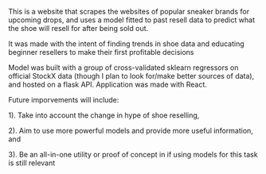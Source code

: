 

This is a website that scrapes the websites of popular sneaker brands for upcoming drops, and uses a model fitted to past resell data to predict what the shoe will resell for after being sold out.

It was made with the intent of finding trends in shoe data and educating beginner resellers to make their first profitable decisions

Model was built with a group of cross-validated sklearn regressors on official StockX data (though I plan to look for/make better sources of data), and hosted on a flask API. Application was made with React.

Future imporvements will include:

  1). Take into account the change in hype of shoe reselling, 
  
  2). Aim to use more powerful models and provide more useful information, and 
  
  3). Be an all-in-one utility or proof of concept in if using models for this task is still relevant
